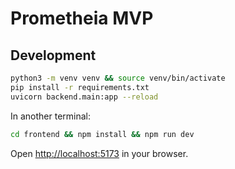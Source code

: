 # Prometheia MVP

## Development

```bash
python3 -m venv venv && source venv/bin/activate
pip install -r requirements.txt
uvicorn backend.main:app --reload
```
In another terminal:
```bash
cd frontend && npm install && npm run dev
```
Open <http://localhost:5173> in your browser.
